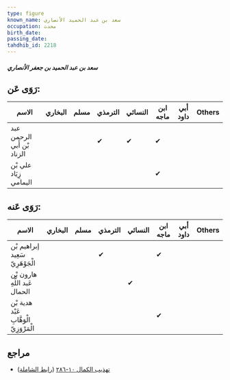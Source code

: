 ```yaml
---
type: figure
known_name: سعد بن عبد الحميد الأنصاري
occupation: محدث
birth_date:
passing_date:
tahdhib_id: 2218
---
```

##### سعد بن عبد الحميد بن جعفر الأنصاري

## رَوَى عَن:
| الاسم                      | البخاري | مسلم | الترمذي | النسائي | ابن ماجه | أبي داود | Others |
| -------------------------- | ------- | ---- | ------- | ------- | -------- | -------- | ------ |
| عبد الرحمن بْن أَبي الزناد |         |      | ✔       | ✔       | ✔        |          |        |
| علي بْن زِيَاد اليمامي     |         |      |         |         | ✔        |          |        |
## رَوَى عَنه:
| الاسم                                    | البخاري | مسلم | الترمذي | النسائي | ابن ماجه | أبي داود | Others |
| ---------------------------------------- | ------- | ---- | ------- | ------- | -------- | -------- | ------ |
| إبراهيم بْن سَعِيد الْجَوْهَرِيّ         |         |      | ✔       |         | ✔        |          |        |
| هارون بْن عَبد اللَّهِ الحمال            |         |      |         | ✔       |          |          |        |
| هدية بْن عَبْد الْوَهَّابِ الْمَرْوَزِيّ |         |      |         |         | ✔        |          |        |
## مراجع
- [تهذيب الكمال ١٠-٢٨٦](obsidian://open?vault=Tahdhib-al-Kamal&file=Figures/٢٢١٨-سعد%20بن%20عبد%20الحميد%20بن%20جعفر%20الأنصاري) ([رابط الشاملة](https://shamela.ws/book/3722/5058))